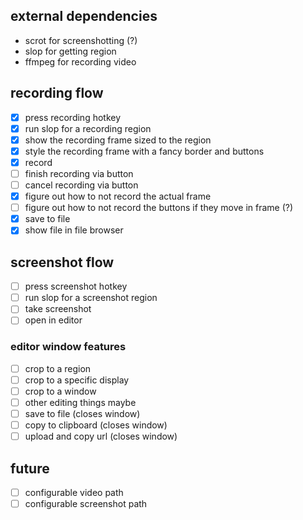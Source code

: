 ## external dependencies

- scrot for screenshotting (?)
- slop for getting region
- ffmpeg for recording video

## recording flow

- [x] press recording hotkey
- [x] run slop for a recording region
- [x] show the recording frame sized to the region
- [x] style the recording frame with a fancy border and buttons
- [x] record
- [ ] finish recording via button
- [ ] cancel recording via button
- [x] figure out how to not record the actual frame
- [ ] figure out how to not record the buttons if they move in frame (?)
- [x] save to file
- [x] show file in file browser

## screenshot flow

- [ ] press screenshot hotkey
- [ ] run slop for a screenshot region
- [ ] take screenshot
- [ ] open in editor

### editor window features

- [ ] crop to a region
- [ ] crop to a specific display
- [ ] crop to a window
- [ ] other editing things maybe
- [ ] save to file (closes window)
- [ ] copy to clipboard (closes window)
- [ ] upload and copy url (closes window)

## future

- [ ] configurable video path
- [ ] configurable screenshot path

